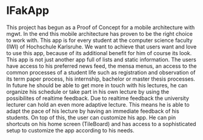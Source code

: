 IFakApp
=========

This project has begun as a Proof of Concept for a mobile architecture with mgwt. In the end this mobile architecture has proven
to be the right choice to work with. This app is for every student at the computer science faculty (IWI) of Hochschule Karlsruhe.
We want to achieve that users want and love to use this app, because of its additional benefit for him of course its look. 
This app is not just another app full of lists and static information. The users have access to his preferred news feed, the mensa
menus, an access to the common processes of a student life such as registration and observation of its term paper process, his internship,
bachelor or master thesis processes. In future he should be able to get more in touch with his lectures, he can organize his schedule
or take part in his own lecture by using the possibilites of realtime feedback. Due to realtime feedback the university lecturer
can hold an even more adaptive lecture. This means he is able to adapt the pace of his lecture by having an immediate feedback of his
students. On top of this, the user can customize his app. He can pin shortcuts on his home screen (TileBoard) and has access to a
sophisticated setup to customize the app according to his needs.
